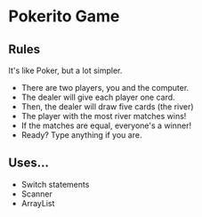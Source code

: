 # Pokerito Game

## Rules

It's like Poker, but a lot simpler.
- There are two players, you and the computer.
- The dealer will give each player one card.
- Then, the dealer will draw five cards (the river)
- The player with the most river matches wins!
- If the matches are equal, everyone's a winner!
- Ready? Type anything if you are.

## Uses...

- Switch statements
- Scanner
- ArrayList
